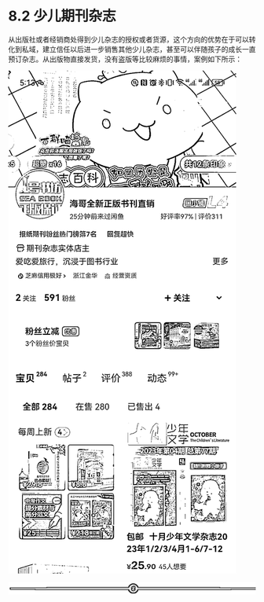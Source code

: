 # 8.2 少儿期刊杂志

从出版社或者经销商处得到少儿杂志的授权或者货源，这个方向的优势在于可以转化到私域，建立信任以后进一步销售其他少儿杂志，甚至可以伴随孩子的成长一直预订杂志。从出版物直接发货，没有盗版等比较麻烦的事情，案例如下所示：

![](img/5187880a0f830c90d7eeebec5f846848.png)

![](img/ab7dc6b1e88a35f9e4a63d42b13ad5e2.png)